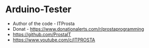 # Arduino-Tester

* Author of the code - ITProsta
 * Donat - https://www.donationalerts.com/r/prostaprogramming
 * https://github.com/ProstaIT
 * https://www.youtube.com/c/ITPROSTA
